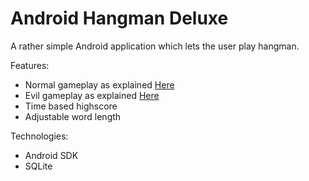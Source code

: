 Android Hangman Deluxe
====================

A rather simple Android application which lets the user play hangman.

Features:
- Normal gameplay as explained [Here](http://apps.mprog.nl/projects/hangman)
- Evil gameplay as explained [Here](http://apps.mprog.nl/projects/hangman)
- Time based highscore
- Adjustable word length

Technologies:
- Android SDK
- SQLite
